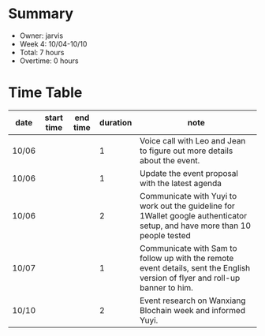 # Summary
   * Owner: jarvis
   * Week 4: 10/04-10/10
   * Total: 7 hours
   * Overtime: 0 hours

   # Time Table
   | date  | start time  | end time | duration  |  note |
   |---|---|---|---|---|
   | 10/06  |   |   | 1  | Voice call with Leo and Jean to figure out more details about the event. |
   | 10/06  |   |   | 1  | Update the event proposal with the latest agenda |
   | 10/06  |   |   | 2  | Communicate with Yuyi to work out the guideline for 1Wallet google authenticator setup, and have more than 10 people tested |
   | 10/07  |   |   | 1  | Communicate with Sam to follow up with the remote event details, sent the English version of flyer and roll-up banner to him.|
   | 10/10  |   |   | 2  | Event research on Wanxiang Blochain week and informed Yuyi. |
